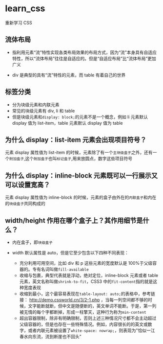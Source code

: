 # learn_css

重新学习 CSS

## 流体布局

- 指利用元素“流”特性实现各类布局效果的布局方式，因为“流”本身具有自适应
  特性，所以“流体布局”往往是自适应的。但是“自适应布局”比“流体布局”更加广义

- div 是典型的具有“流”特性的元素，而 table 有着自己的世界

## 标签分类

- 分为块级元素和内联元素
- 常见的块级元素有 div, li 和 table
- 但是块级元素和`display: block;`的元素不是一个概念，例如 li 元素默认 display 值为 list-item，table 元素默认 display 值为 table

## 为什么 display：list-item 元素会出现项目符号？

元素 display 属性值为 list-item 的时候，元素除了有一个`主块级盒子`之外，还有一个`附加盒子`,这个`附加盒子`也叫`标记盒子`,用来放圆点，数字这些项目符号

## 为什么 display：inline-block 元素既可以一行展示又可以设置宽高？

元素 display 属性值为 inline-block 的时候，元素的盒子由外在的`内联盒子`和内在的`块级盒子`共同构成的

## width/height 作用在哪个盒子上？其作用细节是什么？

- 内在盒子，即`块级盒子`

- width 默认属性是 auto，但是它至少包含以下四种不同表现：
  - 充分利用可用空间，比如 div 和 p 这些元素的宽度默认是 100%于父级容器的。专有名词叫做`fill-available`
  - 收缩与包裹，典型代表就是浮动，绝对定位，inline-block 元素或者 table 元素，英文名称叫做`shrink-to-fit`，CSS3 中的`fit-content`指的就是这种宽度表现
  - 收缩到最小，这个最容易表现在`table-layout: auto;`的表格中，参考链接： http://demo.cssworld.cn/3/2-1.php ，当每一列空间都不够的时候，文字能断就断，但中文是随便断的，英文单词不能断。于是，第一列被无情的每个字都断掉，形成一柱擎天，这种行为称为`min-content`
  - 超出容器限制，除非有明确限制，否则上述三种情况尺寸都不会主动超过父级容器的，但是也存在一些特殊情况。例如，内容很长的的英文或数字，或者内联元素被设置了`white-space: nowrap;`，则表现为"恰似一江春水向东流，流到断崖也不回头"
